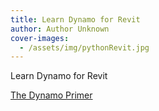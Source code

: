 ```yaml
---
title: Learn Dynamo for Revit
author: Author Unknown
cover-images:
  - /assets/img/pythonRevit.jpg
---
```


Learn Dynamo for Revit

<!-- excerpt -->

<a href="http://dynamoprimer.com">The Dynamo Primer</a>
